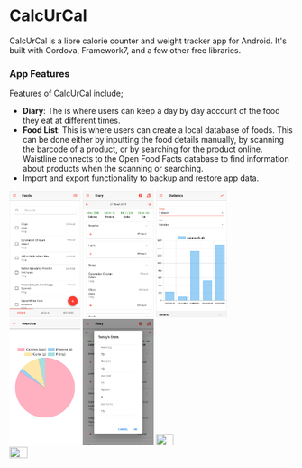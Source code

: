 # CalcUrCal

CalcUrCal is a libre calorie counter and weight tracker app for Android. It's built with Cordova, Framework7, and a few other free libraries.

### App Features
Features of CalcUrCal include;

- **Diary**: The is where users can keep a day by day account of the food they eat at different times.
- **Food List**: This is where users can create a local database of foods. This can be done either by inputting the food details manually, by scanning the barcode of a product, or by searching for the product online. Waistline connects to the Open Food Facts database to find information about products when the scanning or searching.
- Import and export functionality to backup and restore app data.



<div>
<img src="https://github.com/eng-abo/CalcUrCal/blob/main/images/screenshots/1.jpg" width="25%" height="25%" border="0">
<img src="https://github.com/eng-abo/CalcUrCal/blob/main/images/screenshots/2.jpg" width="25%" height="25%" border="0">
<img src="https://github.com/eng-abo/CalcUrCal/blob/main/images/screenshots/3.jpg" width="25%" height="25%" border="0">
<img src="https://github.com/eng-abo/CalcUrCal/blob/main/images/screenshots/4.jpg" width="25%" height="25%" border="0">
<img src="https://github.com/eng-abo/CalcUrCal/blob/main/images/screenshots/5.jpg" width="25%" height="25%" border="0">
<img src="https://github.com/eng-abo/CalcUrCal/blob/main/images/screenshots/6.jpg" width="25%" height="25%" border="0">
<img src="https://github.com/eng-abo/CalcUrCal/blob/main/images/screenshots/7.jpg" width="25%" height="25%" border="0">
</div>





